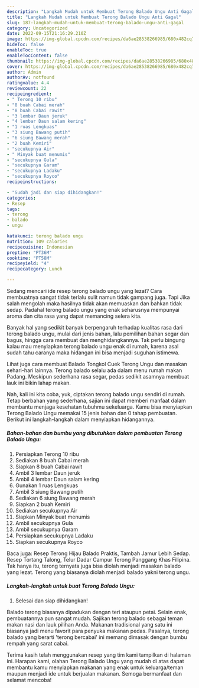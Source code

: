 ```yaml
---
description: "Langkah Mudah untuk Membuat Terong Balado Ungu Anti Gagal"
title: "Langkah Mudah untuk Membuat Terong Balado Ungu Anti Gagal"
slug: 187-langkah-mudah-untuk-membuat-terong-balado-ungu-anti-gagal
category: Uncategorized
date: 2022-09-15T21:16:29.210Z
image: https://img-global.cpcdn.com/recipes/da6ae28538266985/680x482cq70/terong-balado-ungu-foto-resep-utama.jpg
hideToc: false
enableToc: true
enableTocContent: false
thumbnail: https://img-global.cpcdn.com/recipes/da6ae28538266985/680x482cq70/terong-balado-ungu-foto-resep-utama.jpg
cover: https://img-global.cpcdn.com/recipes/da6ae28538266985/680x482cq70/terong-balado-ungu-foto-resep-utama.jpg
author: Admin
authorAv: notfound
ratingvalue: 4.4
reviewcount: 22
recipeingredient:
- " Terong 10 ribu"
- "8 buah Cabai merah"
- "8 buah Cabai rawit"
- "3 lembar Daun jeruk"
- "4 lembar Daun salam kering"
- "1 ruas Lengkuas"
- "3 siung Bawang putih"
- "6 siung Bawang merah"
- "2 buah Kemiri"
- "secukupnya Air"
- " Minyak buat menumis"
- "secukupnya Gula"
- "secukupnya Garam"
- "secukupnya Ladaku"
- "secukupnya Royco"
recipeinstructions:

- "Sudah jadi dan siap dihidangkan!"
categories:
- Resep
tags:
- terong
- balado
- ungu

katakunci: terong balado ungu 
nutrition: 109 calories
recipecuisine: Indonesian
preptime: "PT36M"
cooktime: "PT58M"
recipeyield: "4"
recipecategory: Lunch

---
```



Sedang mencari ide resep terong balado ungu yang lezat? Cara membuatnya sangat tidak terlalu sulit namun tidak gampang juga. Tapi Jika salah mengolah maka hasilnya tidak akan memuaskan dan bahkan tidak sedap. Padahal terong balado ungu yang enak seharusnya mempunyai aroma dan cita rasa yang dapat memancing selera kita.


Banyak hal yang sedikit banyak berpengaruh terhadap kualitas rasa dari terong balado ungu, mulai dari jenis bahan, lalu pemilihan bahan segar dan bagus, hingga cara membuat dan menghidangkannya. Tak perlu bingung kalau mau menyiapkan terong balado ungu enak di rumah, karena asal sudah tahu caranya maka hidangan ini bisa menjadi suguhan istimewa.

Lihat juga cara membuat Balado Tongkol Cuek Terong Ungu dan masakan sehari-hari lainnya. Terong balado selalu ada dalam menu rumah makan Padang. Meskipun sederhana rasa segar, pedas sedikit asamnya membuat lauk ini bikin lahap makan.


Nah, kali ini kita coba, yuk, ciptakan terong balado ungu sendiri di rumah. Tetap berbahan yang sederhana, sajian ini dapat memberi manfaat dalam membantu menjaga kesehatan tubuhmu sekeluarga. Kamu bisa menyiapkan Terong Balado Ungu memakai 15 jenis bahan dan 0 tahap pembuatan. Berikut ini langkah-langkah dalam menyiapkan hidangannya.

<!--inarticleads1-->

##### Bahan-bahan dan bumbu yang dibutuhkan dalam pembuatan Terong Balado Ungu:

1. Persiapkan  Terong 10 ribu
1. Sediakan 8 buah Cabai merah
1. Siapkan 8 buah Cabai rawit
1. Ambil 3 lembar Daun jeruk
1. Ambil 4 lembar Daun salam kering
1. Gunakan 1 ruas Lengkuas
1. Ambil 3 siung Bawang putih
1. Sediakan 6 siung Bawang merah
1. Siapkan 2 buah Kemiri
1. Sediakan secukupnya Air
1. Siapkan  Minyak buat menumis
1. Ambil secukupnya Gula
1. Ambil secukupnya Garam
1. Persiapkan secukupnya Ladaku
1. Siapkan secukupnya Royco


Baca juga: Resep Terong Hijau Balado Praktis, Tambah Jamur Lebih Sedap. Resep Tortang Talong, Telur Dadar Campur Terong Panggang Khas Filipina. Tak hanya itu, terong ternyata juga bisa diolah menjadi masakan balado yang lezat. Terong yang biasanya diolah menjadi balado yakni terong ungu. 

<!--inarticleads2-->

##### Langkah-langkah untuk buat Terong Balado Ungu:


1. Selesai dan siap dihidangkan!

Balado terong biasanya dipadukan dengan teri ataupun petai. Selain enak, pembuatannya pun sangat mudah. Sajikan terong balado sebagai teman makan nasi dan lauk pilihan Anda. Makanan tradisional yang satu ini biasanya jadi menu favorit para penyuka makanan pedas. Pasalnya, terong balado yang berarti &#39;terong bercabai&#39; ini memang dimasak dengan bumbu rempah yang sarat cabai. 

Terima kasih telah menggunakan resep yang tim kami tampilkan di halaman ini. Harapan kami, olahan Terong Balado Ungu yang mudah di atas dapat membantu kamu menyiapkan makanan yang enak untuk keluarga/teman maupun menjadi ide untuk berjualan makanan. Semoga bermanfaat dan selamat mencoba!
